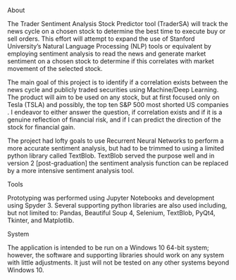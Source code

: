 About

The Trader Sentiment Analysis Stock Predictor tool (TraderSA) will track the news cycle on a chosen stock to determine the best time to execute buy or sell orders. This effort will attempt to expand the use of Stanford University’s Natural Language Processing (NLP) tools  or equivalent by employing sentiment analysis to read the news and generate market sentiment on a chosen stock to determine if this correlates with market movement of the selected stock.

The main goal of this project is to identify if a correlation exists between the news cycle and publicly traded securities using Machine/Deep Learning. The product will aim to be used on any stock, but at first focused only on Tesla (TSLA) and possibly, the top ten S&P 500 most shorted US companies . I endeavor to either answer the question, if correlation exists and if it is a genuine reflection of financial risk, and if I can predict the direction of the stock for financial gain.

The project had lofty goals to use Recurrent Neural Networks to perform a more accurate sentiment analysis, but had to be trimmed to using a limited python library called TextBlob. TextBlob served the purpose well and in version 2 [post-graduation] the sentiment analysis function can be replaced by a more intensive sentiment analysis tool.

Tools

Prototyping was performed using Jupyter Notebooks and development using Spyder 3. Several supporting python libraries are also used including, but not limited to: Pandas, Beautiful Soup 4, Selenium, TextBlob, PyQt4, Tkinter, and Matplotlib.

System 

The application is intended to be run on a Windows 10 64-bit system; however, the software and supporting libraries should work on any system with little adjustments. It just will not be tested on any other systems beyond Windows 10.
